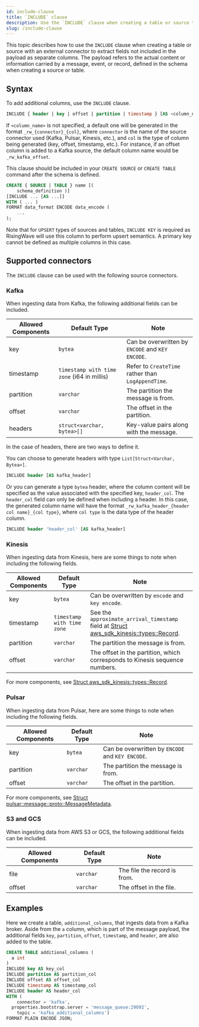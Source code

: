 ```yaml
---
id: include-clause
title: `INCLUDE` clause
description: Use the `INCLUDE` clause when creating a table or source to ingest fields not included in the payload.
slug: /include-clause
---
```

<head>
  <link rel="canonical" href="https://docs.risingwave.com/docs/current/include-clause/" />
</head>

This topic describes how to use the `INCLUDE` clause when creating a table or source with an external connector to extract fields not included in the payload as separate columns. The payload refers to the actual content or information carried by a message, event, or record, defined in the schema when creating a source or table.

## Syntax

To add additional columns, use the `INCLUDE` clause.

```sql
INCLUDE { header | key | offset | partition | timestamp } [AS <column_name>]
```

If `<column_name>` is not specified, a default one will be generated in the format `_rw_{connector}_{col}`, where `connector` is the name of the source connector used (Kafka, Pulsar, Kinesis, etc.), and `col` is the type of column being generated (key, offset, timestamp, etc.). For instance, if an offset column is added to a Kafka source, the default column name would be `_rw_kafka_offset`.

This clause should be included in your `CREATE SOURCE` or `CREATE TABLE` command after the schema is defined.

```sql
CREATE { SOURCE | TABLE } name [(
    schema_definition )]
[INCLUDE ... [AS ...]]
WITH ( ... )
FORMAT data_format ENCODE data_encode (
    ...
);
```

Note that for `UPSERT` types of sources and tables, `INCLUDE KEY` is required as RisingWave will use this column to perform upsert semantics. A primary key cannot be defined as multiple columns in this case. 

## Supported connectors

The `INCLUDE` clause can be used with the following source connectors.

### Kafka

When ingesting data from Kafka, the following additional fields can be included.

| Allowed Components | Default Type                               | Note                                              |
|--------------------|--------------------------------------------|---------------------------------------------------|
| key                | `bytea`                                    | Can be overwritten by `ENCODE` and `KEY ENCODE`.  |
| timestamp          | `timestamp with time zone` (i64 in millis) | Refer to `CreateTime` rather than `LogAppendTime`.|
| partition          | `varchar`                                  | The partition the message is from.                |
| offset             | `varchar`                                  | The offset in the partition.                      |
| headers            | `struct<varchar, bytea>[]`                 | Key-value pairs along with the message.           |

In the case of headers, there are two ways to define it.

You can choose to generate headers with type `List[Struct<Varchar, Bytea>]`.

```sql
INCLUDE header [AS kafka_header]
```

Or you can generate a type `bytea` header, where the column content will be specified as the value associated with the specified key, `header_col`. The `header_col` field can only be defined when including a header. In this case, the generated column name will have the format `_rw_kafka_header_{header col name}_{col type}`, where `col type` is the data type of the header column.

```sql
INCLUDE header 'header_col' [AS kafka_header]
```

### Kinesis

When ingesting data from Kinesis, here are some things to note when including the following fields.

| Allowed Components | Default Type                             | Note                                                                             |
|--------------------|------------------------------------------|----------------------------------------------------------------------------------|
| key                | `bytea`                                  | Can be overwritten by `encode` and `key encode`.                                 |
| timestamp          | `timestamp with time zone`               | See the `approximate_arrival_timestamp` field at [Struct aws_sdk_kinesis::types::Record](https://docs.rs/aws-sdk-kinesis/latest/aws_sdk_kinesis/types/struct.Record.html).                                  |
| partition          | `varchar`                                | The partition the message is from.                                               |
| offset             | `varchar`                                | The offset in the partition, which corresponds to Kinesis sequence numbers.      |

For more components, see [Struct aws_sdk_kinesis::types::Record](https://docs.rs/aws-sdk-kinesis/latest/aws_sdk_kinesis/types/struct.Record.html).

### Pulsar

When ingesting data from Pulsar, here are some things to note when including the following fields.

| Allowed Components | Default Type | Note                                                                                      |
|--------------------|--------------|-------------------------------------------------------------------------------------------|
| key                | `bytea`      | Can be overwritten by `ENCODE` and `KEY ENCODE`.                                          |
| partition          | `varchar`    | The partition the message is from.                                                        |
| offset             | `varchar`    | The offset in the partition.                                                              |

For more components, see [Struct pulsar::message::proto::MessageMetadata](https://docs.rs/pulsar/latest/pulsar/message/proto/struct.MessageMetadata.html).

### S3 and GCS

When ingesting data from AWS S3 or GCS, the following additional fields can be included.

| Allowed Components | Default Type | Note                              |
|--------------------|--------------|-----------------------------------|
| file               | `varchar`    | The file the record is from.      |
| offset             | `varchar`    | The offset in the file.           |

## Examples

Here we create a table, `additional_columns`, that ingests data from a Kafka broker. Aside from the `a` column, which is part of the message payload, the additional fields `key`, `partition`, `offset`, `timestamp`, and `header`, are also added to the table.

```sql
CREATE TABLE additional_columns (
  a int 
)
INCLUDE key AS key_col
INCLUDE partition AS partition_col
INCLUDE offset AS offset_col
INCLUDE timestamp AS timestamp_col
INCLUDE header AS header_col
WITH (
	connector = 'kafka',
  properties.bootstrap.server = 'message_queue:29092',
	topic = 'kafka_additional_columns')
FORMAT PLAIN ENCODE JSON;
```
